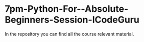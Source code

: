 # 7pm-Python-For--Absolute-Beginners-Session-ICodeGuru
In the repository you can find all the course relevant material.
